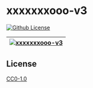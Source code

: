# xxxxxxxooo-v3

[![Github License](https://img.shields.io/github/license/setetres/xxxxxxxooo-v3.svg?v=10)](https://github.com/setetres/xxxxxxxooo-v3/blob/master/LICENSE)

| [![xxxxxxxooo-v3](https://setetres.s3.amazonaws.com/setetres.st/img/share-xxxxxxxooo-v3.png?v=3&raw=true)](http://xxxxxxx.ooo) |
| ------------------------------------------------------------------------------------------------------------------------------ |

## License

[CC0-1.0]

[http://xxxxxxx.ooo]: http://xxxxxxx.ooo
[cc0-1.0]: http://creativecommons.org/licenses/cc0/1.0
